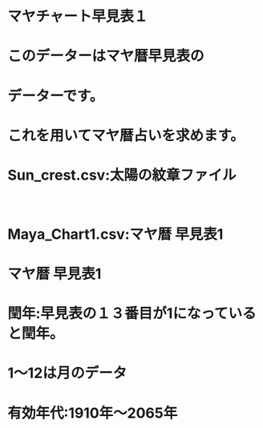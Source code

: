 # マヤチャート早見表１

# このデーターはマヤ暦早見表の
# データーです。

# これを用いてマヤ暦占いを求めます。

# Sun_crest.csv:太陽の紋章ファイル
　　　
# Maya_Chart1.csv:マヤ暦 早見表1

# マヤ暦 早見表1
# 閏年:早見表の１３番目が1になっていると閏年。
# 1～12は月のデータ
# 有効年代:1910年～2065年




